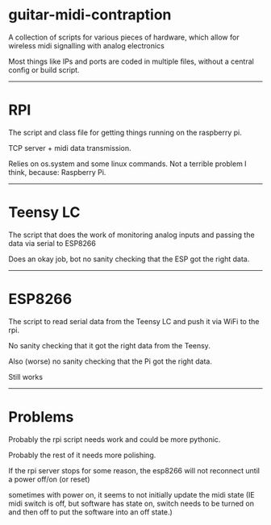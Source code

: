 # guitar-midi-contraption
A collection of scripts for various pieces of hardware, which allow for wireless midi signalling with analog electronics

Most things like IPs and ports are coded in multiple files, without a central config or build script.

---

# RPI

The script and class file for getting things running on the raspberry pi.

TCP server + midi data transmission.

Relies on os.system and some linux commands.
Not a terrible problem I think, because: Raspberry Pi.

---

# Teensy LC

The script that does the work of monitoring analog inputs and passing the data via serial to ESP8266

Does an okay job, bot no sanity checking that the ESP got the right data.

---

# ESP8266

The script to read serial data from the Teensy LC and push it via WiFi to the rpi.

No sanity checking that it got the right data from the Teensy.

Also (worse) no sanity checking that the Pi got the right data.

Still works

---

# Problems

Probably the rpi script needs work and could be more pythonic.

Probably the rest of it needs more polishing.

If the rpi server stops for some reason, the esp8266 will not reconnect until a power off/on (or reset)

sometimes with power on, it seems to not initially update the midi state (IE midi switch is off, but software has state on, switch needs to be turned on and then off to put the software into an off state.)

